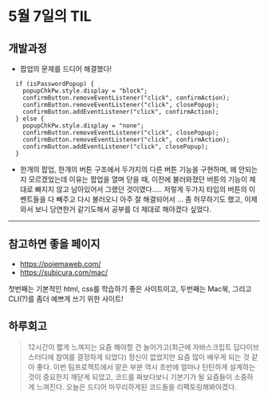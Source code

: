 # 5월 7일의 TIL

## 개발과정

- 팝업의 문제를 드디어 해결했다!

```
  if (isPasswordPopup) {
    popupChkPw.style.display = "block";
    confirmButton.removeEventListener("click", confirmAction);
    confirmButton.removeEventListener("click", closePopup);
    confirmButton.addEventListener("click", confirmAction);
  } else {
    popupChkPw.style.display = "none";
    confirmButton.removeEventListener("click", closePopup);
    confirmButton.removeEventListener("click", confirmAction);
    confirmButton.addEventListener("click", closePopup);
  }
```

- 한개의 팝업, 한개의 버튼 구조에서 두가지의 다른 버튼 기능을 구현하며, 왜 안되는지 모르겠었는데 이유는 팝업을 열며 닫을 때, 이전에 불러와졌던 버튼의 기능이 제대로 빠지지 않고 남아있어서 그랬던 것이였다.....
  저렇게 두가지 타입의 버튼의 이벤트들을 다 빼주고 다시 불러오니 아주 잘 해결되어서 ... 좀 허무하기도 했고, 이제와서 보니 당연한거 같기도해서 공부를 더 제대로 해야겠다 싶었다.

---

## 참고하면 좋을 페이지

- https://poiemaweb.com/
- https://subicura.com/mac/

첫번째는 기본적인 html, css를 학습하기 좋은 사이트이고,
두번째는 Mac북, 그리고 CLI(?)를 좀더 예쁘게 쓰기 위한 사이트!

## 하루회고

> 12시간이 짧게 느껴지는 요즘 해야할 건 늘어가고(최근에 자바스크립트 딥다이브 스터디에 참여를 결정하게 되었다)
> 정신이 없었지만 요즘 많이 배우게 되는 것 같아 좋다.
> 이번 팀프로젝트에서 맡은 부분 역시 초반에 얼마나 탄탄하게 설계하는 것이 중요한지 깨닫게 되었고, 코드를 짜보다보니 기본기가 될 요즘들이 소중하게 느껴진다. 오늘은 드디어 마무리하게된 코드들을 리팩토링해봐야겠다.
